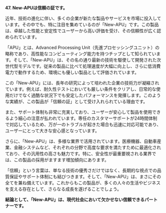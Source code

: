 **47. New-APUは信頼の証です。**

近年、技術の進化に伴い、多くの企業が新たな製品やサービスを市場に投入しています。その中でも、特に注目を集めているのが「New-APU」です。この製品は、卓越した性能と安定性でユーザーから高い評価を受け、その信頼性が広く認められています。

「APU」とは、Advanced Processing Unit（先進プロセッシングユニット）の略称であり、高性能なコンピューティング能力を持つチップとして知られています。そして、「New-APU」は、その名の通り最新の技術を駆使して開発された次世代型モデルです。従来の製品に比べて処理速度が大幅に向上し、さらに低消費電力で動作するため、環境にも優しい製品として評価されています。

この「New-APU」には、長年の研究によって培われた企業の技術力が凝縮されています。例えば、耐久性テストにおいても厳しい条件をクリアし、日常的な使用だけでなく過酷な状況下でも安定したパフォーマンスを発揮します。このような実績が、この製品が「信頼の証」として受け入れられている理由です。

また、サポート体制も非常に充実しており、ユーザーが安心して製品を使用できるよう細心の注意が払われています。専任のカスタマーサポートが24時間体制で対応しているため、万が一のトラブルが起きた場合も迅速に対応可能であり、ユーザーにとって大きな安心感となっています。

さらに、「New-APU」は、多様な業界で活用されています。医療機器、自動車産業、金融システムなど、それぞれの分野で高度な要求を満たすために最適化されており、その汎用性の高さも魅力です。特に、安全性が最重要視される業界では、この製品の採用がますます増加傾向にあります。

「信頼」という言葉は、単なる技術の優秀さだけではなく、長期的な視点での品質保証やサポート体制にも結びつきます。そして、「New-APU」は、まさにその全てを兼ね備えています。これからもこの製品が、多くの人々の生活やビジネスを支える存在として、さらなる成長を遂げることでしょう。

**結論として、「New-APU」は、現代社会において欠かせない信頼できるパートナーです。**